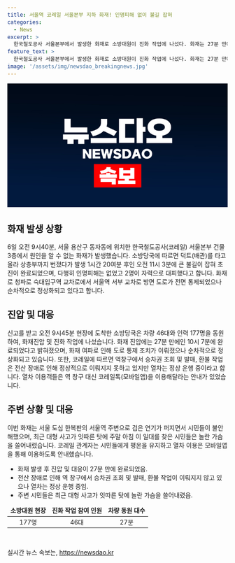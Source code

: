 ```yaml
---
title: 서울역 코레일 서울본부 지하 화재! 인명피해 없이 불길 잡혀
categories:
  - News
excerpt: >
  한국철도공사 서울본부에서 발생한 화재로 소방대원이 진화 작업에 나섰다. 화재는 27분 만에 진압됐으며, 인명 피해는 없었으나 건물은 피해를 입었고, 열차 운행에도 영향을 미쳤다. 해당 장소는 서울역 인근으로 시민들의 불안을 사고 있으며, 관련된 역창구 업무는 일시 중단된 상태이다.
feature_text: >
  한국철도공사 서울본부에서 발생한 화재로 소방대원이 진화 작업에 나섰다. 화재는 27분 만에 진압됐으며, 인명 피해는 없었으나 건물은 피해를 입었고, 열차 운행에도 영향을 미쳤다. 해당 장소는 서울역 인근으로 시민들의 불안을 사고 있으며, 관련된 역창구 업무는 일시 중단된 상태이다.
image: '/assets/img/newsdao_breakingnews.jpg'
---
```


<p><img src="/assets/img/newsdao_breakingnews.jpg" alt="bookingtag 속보" /></p>

<h2 data-ke-size="size26">화재 발생 상황</h2>

<p data-ke-size="size16">6일 오전 9시40분, 서울 용산구 동자동에 위치한 한국철도공사(코레일) 서울본부 건물 3층에서 원인을 알 수 없는 화재가 발생했습니다. 소방당국에 따르면 덕트(배관)를 타고 올라 상층부까지 번졌다가 발생 1시간 20여분 후인 오전 11시 3분에 큰 불길이 잡혀 초진이 완료되었으며, 다행히 인명피해는 없었고 2명이 자력으로 대피했다고 합니다. 화재로 청파로 숙대입구역 교차로에서 서울역 서부 교차로 방면 도로가 전면 통제되었으나 순차적으로 정상화되고 있다고 합니다.</p>

<h2 data-ke-size="size26">진압 및 대응</h2>

<p data-ke-size="size16">신고를 받고 오전 9시45분 현장에 도착한 소방당국은 차량 46대와 인력 177명을 동원하여, 화재진압 및 진화 작업에 나섰습니다. 화재 진압에는 27분 만에인 10시 7분에 완료되었다고 밝혀졌으며, 화재 여파로 인해 도로 통제 조치가 이뤄졌으나 순차적으로 정상화되고 있습니다. 또한, 코레일에 따르면 역창구에서 승차권 조회 및 발매, 환불 작업은 전산 장애로 인해 정상적으로 이뤄지지 못하고 있지만 열차는 정상 운행 중이라고 합니다. 열차 이용객들은 역 창구 대신 코레일톡(모바일앱)을 이용해달라는 안내가 있었습니다.</p>

<h2 data-ke-size="size26">주변 상황 및 대응</h2>

<p data-ke-size="size16">이번 화재는 서울 도심 한복판의 서울역 주변으로 검은 연기가 퍼지면서 시민들이 불안해했으며, 최근 대형 사고가 잇따른 탓에 주말 아침 이 일대를 찾은 시민들은 놀란 가슴을 쓸어내렸습니다. 코레일 관계자는 시민들에게 평온을 유지하고 열차 이용은 모바일앱을 통해 이용하도록 안내했습니다.</p>

<ul>
<li>화재 발생 후 진압 및 대응이 27분 만에 완료되었음.</li>
<li>전산 장애로 인해 역 창구에서 승차권 조회 및 발매, 환불 작업이 이뤄지지 않고 있으나 열차는 정상 운행 중임.</li>
<li>주변 시민들은 최근 대형 사고가 잇따른 탓에 놀란 가슴을 쓸어내렸음.</li>
</ul>

<table>
<thead>
<tr>
<td style="text-align: center; height: 17px;"><b>소방대원 현장</b></td>
<td style="text-align: center; height: 17px;"><b>진화 작업 참여 인원</b></td>
<td style="text-align: center; height: 17px;"><b>차량 동원 대수</b></td>
</tr>
</thead>
<tbody>
<tr>
<td style="text-align: center; height: 17px;">177명</td>
<td style="text-align: center; height: 17px;">46대</td>
<td style="text-align: center; height: 17px;">27분</td>
</tr>
</tbody>
</table>

<p data-ke-size="size16">&nbsp;</p>
실시간 뉴스 속보는, <a href="https://newsdao.kr" rel="dofollow">https://newsdao.kr</a>


